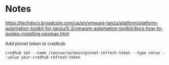 
# Notes
https://techdocs.broadcom.com/us/en/vmware-tanzu/platform/platform-automation-toolkit-for-tanzu/5-2/vmware-automation-toolkit/docs-how-to-guides-installing-opsman.html


Add pivnet token to credhub:

```
credhub set --name /concourse/main/pivnet-refresh-token --type value --value your-credhub-refresh-token
```
